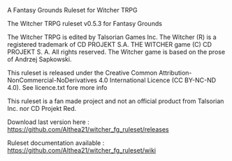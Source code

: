 A Fantasy Grounds Ruleset for Witcher TRPG

The Witcher TRPG ruleset v0.5.3 for Fantasy Grounds

The Witcher TRPG is edited by Talsorian Games Inc.
The Witcher (R) is a registered trademark of CD PROJEKT S.A. THE WITCHER game (C) CD PROJEKT S. A. All rights reserved. 
The Witcher game is based on the prose of Andrzej Sapkowski.

This ruleset is released under the Creative Common Attribution-NonCommercial-NoDerivatives 4.0 International Licence (CC BY-NC-ND 4.0).
See licence.txt fore more info

This ruleset is a fan made project and not an official product from Talsorian Inc. nor CD Projekt Red.

Download last version here : https://github.com/Althea21/witcher_fg_ruleset/releases

Ruleset documentation available : https://github.com/Althea21/witcher_fg_ruleset/wiki
